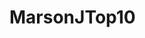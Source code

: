 # MarsonJTop10
  <!--
  Jeriah Marson
  10/28/2023
  top 10 website
  me and Xavier worked on making our own top 10 videogame
  Peerreviewr:
  Peer Review:
  -->

